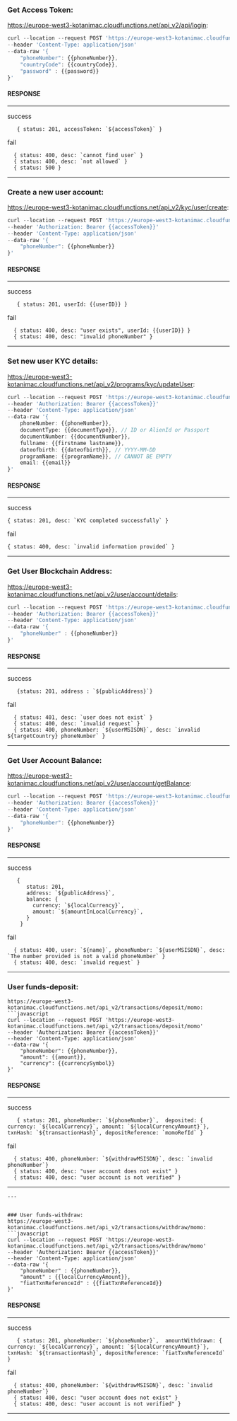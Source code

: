 ### Get Access Token:

https://europe-west3-kotanimac.cloudfunctions.net/api_v2/api/login:

```javascript
curl --location --request POST 'https://europe-west3-kotanimac.cloudfunctions.net/api_v2/api/login'
--header 'Content-Type: application/json'
--data-raw '{
    "phoneNumber": {{phoneNumber}},
    "countryCode": {{countryCode}},
    "password" : {{password}}
}'
```

#### RESPONSE

---

<dl><dt>success</dt></dl>

```json5
   { status: 201, accessToken: `${accessToken}` }
```

<dl><dt>fail</dt></dl>

```json5
  { status: 400, desc: `cannot find user` }
  { status: 400, desc: `not allowed` }
  { status: 500 }
```

---

### Create a new user account:

https://europe-west3-kotanimac.cloudfunctions.net/api_v2/kyc/user/create:

```javascript
curl --location --request POST 'https://europe-west3-kotanimac.cloudfunctions.net/api_v2/kyc/user/create'
--header 'Authorization: Bearer {{accessToken}}'
--header 'Content-Type: application/json'
--data-raw '{
    "phoneNumber": {{phoneNumber}}
}'
```

#### RESPONSE

---

<dl><dt>success</dt></dl>

```json5
   { status: 201, userId: {{userID}} }
```

<dl><dt>fail</dt></dl>

```json5
  { status: 400, desc: "user exists", userId: {{userID}} }
  { status: 400, desc: "invalid phoneNumber" }
```

---

### Set new user KYC details:

https://europe-west3-kotanimac.cloudfunctions.net/api_v2/programs/kyc/updateUser:

```javascript
curl --location --request POST 'https://europe-west3-kotanimac.cloudfunctions.net/api_v2/kyc/user/setDetails'
--header 'Authorization: Bearer {{accessToken}}'
--header 'Content-Type: application/json'
--data-raw '{
    phoneNumber: {{phoneNumber}},
    documentType: {{documentType}}, // ID or AlienId or Passport
    documentNumber: {{documentNumber}},
    fullname: {{firstname lastname}},
    dateofbirth: {{dateofbirth}}, // YYYY-MM-DD
    programName: {{programName}}, // CANNOT BE EMPTY
    email: {{email}}
}'
```

#### RESPONSE

---

<dl><dt>success</dt></dl>

```json5
{ status: 201, desc: `KYC completed successfully` }
```

<dl><dt>fail</dt></dl>

```json5
{ status: 400, desc: `invalid information provided` }
```

---

### Get User Blockchain Address:

https://europe-west3-kotanimac.cloudfunctions.net/api_v2/user/account/details:

```javascript
curl --location --request POST 'https://europe-west3-kotanimac.cloudfunctions.net/api_v2/user/account/details'
--header 'Authorization: Bearer {{accessToken}}'
--header 'Content-Type: application/json'
--data-raw '{
    "phoneNumber" : {{phoneNumber}}
}'
```

#### RESPONSE

---

<dl><dt>success</dt></dl>

```json5
   {status: 201, address : `${publicAddress}`}
```

<dl><dt>fail</dt></dl>

```json5
  { status: 401, desc: `user does not exist` }
  { status: 400, desc: `invalid request` }
  { status: 400, phoneNumber: `${userMSISDN}`, desc: `invalid ${targetCountry} phoneNumber` }
```

---

### Get User Account Balance:

https://europe-west3-kotanimac.cloudfunctions.net/api_v2/user/account/getBalance:

```javascript
curl --location --request POST 'https://europe-west3-kotanimac.cloudfunctions.net/api_v2/user/account/getBalance'
--header 'Authorization: Bearer {{accessToken}}'
--header 'Content-Type: application/json'
--data-raw '{
	"phoneNumber": {{phoneNumber}}
}'
```

#### RESPONSE

---

<dl><dt>success</dt></dl>

```json5
   {
      status: 201,
      address: `${publicAddress}`,
      balance: {
        currency: `${localCurrency}`,
        amount: `${amountInLocalCurrency}`,
      }
    }
```

<dl><dt>fail</dt></dl>

```json5
  { status: 400, user: `${name}`, phoneNumber: `${userMSISDN}`, desc: `The number provided is not a valid phoneNumber` }
  { status: 400, desc: `invalid request` }
```

---

### User funds-deposit:

````
https://europe-west3-kotanimac.cloudfunctions.net/api_v2/transactions/deposit/momo:
```javascript
curl --location --request POST 'https://europe-west3-kotanimac.cloudfunctions.net/api_v2/transactions/deposit/momo'
--header 'Authorization: Bearer {{accessToken}}'
--header 'Content-Type: application/json'
--data-raw '{
    "phoneNumber": {{phoneNumber}},
    "amount": {{amount}},
    "currency": {{currencySymbol}}
}'
````

#### RESPONSE

---

<dl><dt>success</dt></dl>

```json5
   { status: 201, phoneNumber: `${phoneNumber}`,  deposited: { currency: `${localCurrency}`, amount: `${localCurrencyAmount}`}, txnHash: `${transactionHash}`, depositReference: `momoRefId` }
```

<dl><dt>fail</dt></dl>

```json5
  { status: 400, phoneNumber: `${withdrawMSISDN}`, desc: `invalid phoneNumber`}
  { status: 400, desc: "user account does not exist" }
  { status: 400, desc: "user account is not verified" }
```

---

````
---


### User funds-withdraw:
https://europe-west3-kotanimac.cloudfunctions.net/api_v2/transactions/withdraw/momo:
```javascript
curl --location --request POST 'https://europe-west3-kotanimac.cloudfunctions.net/api_v2/transactions/withdraw/momo'
--header 'Authorization: Bearer {{accessToken}}'
--header 'Content-Type: application/json'
--data-raw '{
    "phoneNumber" : {{phoneNumber}},
    "amount" : {{localCurrencyAmount}},
    "fiatTxnReferenceId" : {{fiatTxnReferenceId}}
}'
````

#### RESPONSE

---

<dl><dt>success</dt></dl>

```json5
   { status: 201, phoneNumber: `${phoneNumber}`,  amountWithdrawn: { currency: `${localCurrency}`, amount: `${localCurrencyAmount}`}, txnHash: `${transactionHash}`, depositReference: `fiatTxnReferenceId` }
```

<dl><dt>fail</dt></dl>

```json5
  { status: 400, phoneNumber: `${withdrawMSISDN}`, desc: `invalid phoneNumber`}
  { status: 400, desc: "user account does not exist" }
  { status: 400, desc: "user account is not verified" }
```

---

```

```
